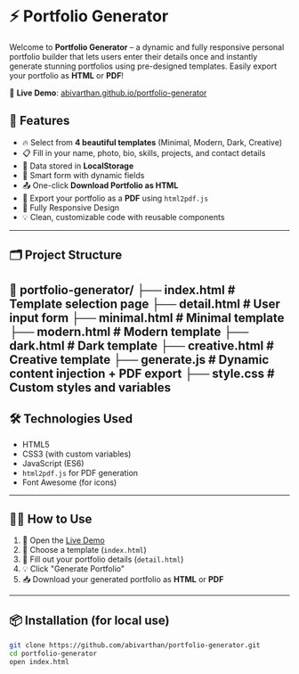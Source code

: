 # ⚡ Portfolio Generator

Welcome to **Portfolio Generator** – a dynamic and fully responsive personal portfolio builder that lets users enter their details once and instantly generate stunning portfolios using pre-designed templates. Easily export your portfolio as **HTML** or **PDF**!

🔗 **Live Demo**: [abivarthan.github.io/portfolio-generator](https://abivarthan.github.io/portfolio-generator/)


## 🚀 Features

- 🔥 Select from **4 beautiful templates** (Minimal, Modern, Dark, Creative)
- 📋 Fill in your name, photo, bio, skills, projects, and contact details
- 💾 Data stored in **LocalStorage**
- 🧠 Smart form with dynamic fields
- 📤 One-click **Download Portfolio as HTML**
- 🧾 Export your portfolio as a **PDF** using `html2pdf.js`
- 📱 Fully Responsive Design
- 💡 Clean, customizable code with reusable components

---

## 🗂️ Project Structure

📁 portfolio-generator/
├── index.html # Template selection page
├── detail.html # User input form
├── minimal.html # Minimal template
├── modern.html # Modern template
├── dark.html # Dark template
├── creative.html # Creative template
├── generate.js # Dynamic content injection + PDF export
├── style.css # Custom styles and variables
---

## 🛠️ Technologies Used

- HTML5
- CSS3 (with custom variables)
- JavaScript (ES6)
- `html2pdf.js` for PDF generation
- Font Awesome (for icons)

---

## 🧑‍💻 How to Use

1. 🔗 Open the [Live Demo](https://abivarthan.github.io/portfolio-generator/)
2. 📌 Choose a template (`index.html`)
3. 📝 Fill out your portfolio details (`detail.html`)
4. 💡 Click "Generate Portfolio"
5. 📥 Download your generated portfolio as **HTML** or **PDF**

---

## 📦 Installation (for local use)

```bash
git clone https://github.com/abivarthan/portfolio-generator.git
cd portfolio-generator
open index.html
